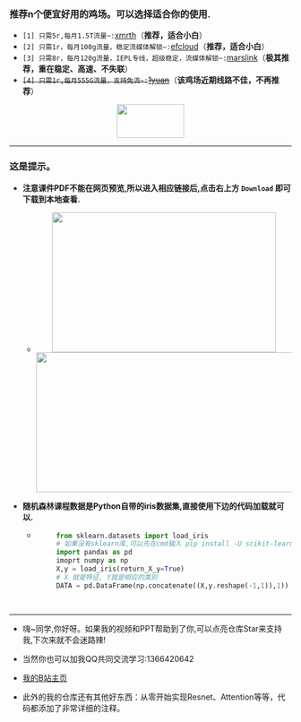 ### 推荐n个便宜好用的鸡场。可以选择适合你的使用.
- `[1] 只需5r,每月1.5T流量~:`[xmrth](https://xmrth.vip/auth/register?code=LMxJ)（**推荐，适合小白**）
- `[2] 只需1r，每月100g流量，稳定流媒体解锁~:`[efcloud](https://www.efcloud.cc/#/register?code=FCQoQmu3)（**推荐，适合小白**）
- `[3] 只需8r，每月120g流量，IEPL专线，超级稳定，流媒体解锁~:`[marslink](https://marslink.org/#/register?code=oAVLneQB)（**极其推荐，重在稳定、高速、不失联**）
- ~~`[4] 只需1r,每月555G流量，支持免流~:`[1yuan](https://1yuan.live/auth/register?code=p5Uj)~~（**该鸡场近期线路不佳，不再推荐**）
 


<div align="center">
<img src="https://user-images.githubusercontent.com/55629321/188789221-8f7bc0ff-52aa-4965-b1ac-2194cb419dce.png" height="60" width="120"/>
</div>


----

### 这是提示。

- **注意课件PDF不能在网页预览,所以进入相应链接后,点击右上方 `Download` 即可下载到本地查看.**
    -  <div align="center">
        <img src="https://user-images.githubusercontent.com/55629321/194766450-5e162090-413e-4e9a-a53f-9e7f2d4c118c.png" height="250" width="400"/> </div><div align="center">
        <img src="https://user-images.githubusercontent.com/55629321/194766712-a42bd060-8709-4059-8f48-c24c604b19db.png" height="250" width="600"/> </div>


- **随机森林课程数据是Python自带的iris数据集,直接使用下边的代码加载就可以.**
    - ```python
           from sklearn.datasets import load_iris 
           # 如果没有sklearn库,可以先在cmd输入 pip install -U scikit-learn  进行安装
           import pandas as pd  
           imoprt numpy as np
           X,y = load_iris(return_X_y=True)
           # X 就是特征, Y就是相应的类别
           DATA = pd.DataFrame(np.concatenate((X,y.reshape(-1,1)),1))

 
- ----
- 嗨~同学,你好呀。如果我的视频和PPT帮助到了你,可以点亮仓库Star来支持我,下次来就不会迷路辣!

- 当然你也可以加我QQ共同交流学习:1366420642


- [我的B站主页](https://space.bilibili.com/294132471)

- 此外的我的仓库还有其他好东西：从零开始实现Resnet、Attention等等，代码都添加了非常详细的注释。
